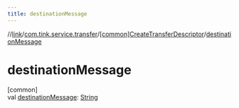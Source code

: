 ```yaml
---
title: destinationMessage
---
```

//[link](../../../index.html)/[com.tink.service.transfer](../index.html)/[[common]CreateTransferDescriptor](index.html)/[destinationMessage](destination-message.html)



# destinationMessage



[common]\
val [destinationMessage](destination-message.html): [String](https://kotlinlang.org/api/latest/jvm/stdlib/kotlin/-string/index.html)




